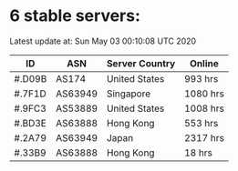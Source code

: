 # 6 stable servers:

Latest update at: Sun May 03 00:10:08 UTC 2020

| ID | ASN | Server Country | Online |
| -- | --- | -------------- | ------ |
| #.D09B | AS174 | United States | 993 hrs |
| #.7F1D | AS63949 | Singapore | 1080 hrs |
| #.9FC3 | AS53889 | United States | 1008 hrs |
| #.BD3E | AS63888 | Hong Kong | 553 hrs |
| #.2A79 | AS63949 | Japan | 2317 hrs |
| #.33B9 | AS63888 | Hong Kong | 18 hrs |

